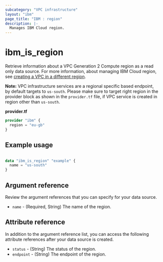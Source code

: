 ```yaml
---
subcategory: "VPC infrastructure"
layout: "ibm"
page_title: "IBM : region"
description: |-
  Manages IBM Cloud region.
---
```


# ibm_is_region
Retrieve information about a VPC Generation 2 Compute region as a read only data source. For more information, about managing IBM Cloud region, see [creating a VPC in a different region](https://cloud.ibm.com/docs/vpc?topic=vpc-creating-a-vpc-in-a-different-region).

**Note:** 
VPC infrastructure services are a regional specific based endpoint, by default targets to `us-south`. Please make sure to target right region in the provider block as shown in the `provider.tf` file, if VPC service is created in region other than `us-south`.

**provider.tf**

```terraform
provider "ibm" {
  region = "eu-gb"
}
```

## Example usage

```terraform

data "ibm_is_region" "example" {
  name = "us-south"
}

```
## Argument reference
Review the argument references that you can specify for your data source. 

- `name` - (Required, String) The name of the region.

## Attribute reference
In addition to the argument reference list, you can access the following attribute references after your data source is created. 

- `status` - (String) The status of the region.
- `endpoint` - (String) The endpoint of the region.
